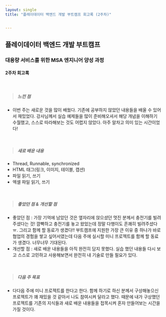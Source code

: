 ```yaml
---
layout: single
title: "플레이데이터 백엔드 개발 부트캠프 회고록 (2주차)"


---
```


## 플레이데이터 백엔드 개발 부트캠프

### 대용량 서비스를 위한 MSA 엔지니어 양성 과정

#### 2주차 회고록

<br>

> ##### 느낀 점

- 이번 주는 새로운 것을 많이 배웠다. 기존에 공부하지 않았던 내용들을 배울 수 있어서 재밌었다. 강사님께서 실습 예제들을 많이 준비해오셔서 해당 개념을 이해하기 수월했고, 스스로 따라해보는 것도 어렵지 않았다. 아주 알차고 의미 있는 시간이었다!

<br>

> ##### 새로 배운 내용

- Thread, Runnable, synchronized
- HTML 태그(링크, 이미지, 테이블, 캡션)
- 파일 읽기, 쓰기
- 엑셀 파일 읽기, 쓰기

<br>

> ##### 좋았던 점 & 개선할 점

- 좋았던 점 : 가장 기억에 남았던 것은 옆자리에 앉으셨던 멋진 분께서 충전기를 빌려주셨다는 것! 깜빡하고 충전기를 놓고 왔었는데 정말 다행이도 흔쾌히 빌려주셨다 ㅠ. 그리고 함께 할 동료가 생겼다!! 부트캠프에 지원한 가장 큰 이유 중 하나가 바로 협업의 경험을 쌓고 싶어서였는데 다음 주에 실시할 미니 프로젝트를 함께 할 동료가 생겼다. 너무너무 기대된다.
- 개선할 점 : 새로 배운 내용들을 아직 완전히 담지 못했다. 실습 했던 내용들 다시 보고 스스로 고민하고 사용해보면서 완전히 내 기술로 만들 필요가 있다.

<br>

> ##### 다음 주 목표

- 다다음 주에 미니 프로젝트를 한다고 한다. 함께 하기로 하신 분께서 구상해놓으신 프로젝트가 꽤 재밌을 것 같아서 나도 참여시켜 달라고 했다. 때문에 내가 구상했던 프로젝트를 기존의 지식들과 새로 배운 내용들을 접목시켜 혼자 만들어보는 시간을 가질 것이다.
